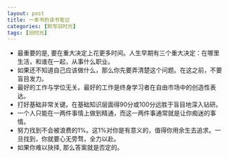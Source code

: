 ```yaml
---
layout: post
title: 一本书的读书笔记
categories: [默写旧时光]
tags: [旧时光]
---
```

- 最重要的是, 要在重大决定上花更多时间。人生早期有三个重大决定：在哪里生活，和谁在一起，从事什么职业。
- 如果还不知道自己应该做什么，那么你先要弄清楚这个问题。在这之前，不要盲目发力。  
- 最好的工作与学位无关。最好的工作是终身学习者在自由市场中的创造性表达。 
- 打好基础非常关键。在基础知识层面得90分或100分远胜于盲目地深入钻研。
- 一个人只能在一两件事情上做到精通，而这一两件事通常就是让你痴迷的事情。
- 努力找到不会被浪费的1%。这1%对你是有意义的，值得你用余生去追求。一旦找到，你就要心无旁骛，全力以赴。
- 如果你难以抉择, 那么答案就是否定的。  

